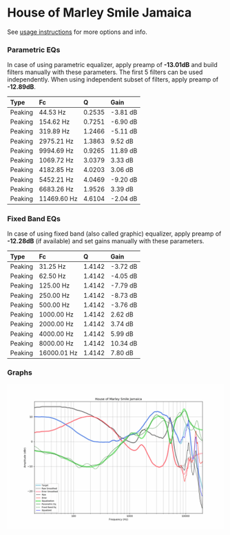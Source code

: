 # House of Marley Smile Jamaica
See [usage instructions](https://github.com/jaakkopasanen/AutoEq#usage) for more options and info.

### Parametric EQs
In case of using parametric equalizer, apply preamp of **-13.01dB** and build filters manually
with these parameters. The first 5 filters can be used independently.
When using independent subset of filters, apply preamp of **-12.89dB**.

| Type    | Fc          |      Q | Gain     |
|:--------|:------------|:-------|:---------|
| Peaking | 44.53 Hz    | 0.2535 | -3.81 dB |
| Peaking | 154.62 Hz   | 0.7251 | -6.90 dB |
| Peaking | 319.89 Hz   | 1.2466 | -5.11 dB |
| Peaking | 2975.21 Hz  | 1.3863 | 9.52 dB  |
| Peaking | 9994.69 Hz  | 0.9265 | 11.89 dB |
| Peaking | 1069.72 Hz  | 3.0379 | 3.33 dB  |
| Peaking | 4182.85 Hz  | 4.0203 | 3.06 dB  |
| Peaking | 5452.21 Hz  | 4.0469 | -9.20 dB |
| Peaking | 6683.26 Hz  | 1.9526 | 3.39 dB  |
| Peaking | 11469.60 Hz | 4.6104 | -2.04 dB |

### Fixed Band EQs
In case of using fixed band (also called graphic) equalizer, apply preamp of **-12.28dB**
(if available) and set gains manually with these parameters.

| Type    | Fc          |      Q | Gain     |
|:--------|:------------|:-------|:---------|
| Peaking | 31.25 Hz    | 1.4142 | -3.72 dB |
| Peaking | 62.50 Hz    | 1.4142 | -4.05 dB |
| Peaking | 125.00 Hz   | 1.4142 | -7.79 dB |
| Peaking | 250.00 Hz   | 1.4142 | -8.73 dB |
| Peaking | 500.00 Hz   | 1.4142 | -3.76 dB |
| Peaking | 1000.00 Hz  | 1.4142 | 2.62 dB  |
| Peaking | 2000.00 Hz  | 1.4142 | 3.74 dB  |
| Peaking | 4000.00 Hz  | 1.4142 | 5.99 dB  |
| Peaking | 8000.00 Hz  | 1.4142 | 10.34 dB |
| Peaking | 16000.01 Hz | 1.4142 | 7.80 dB  |

### Graphs
![](./House%20of%20Marley%20Smile%20Jamaica.png)